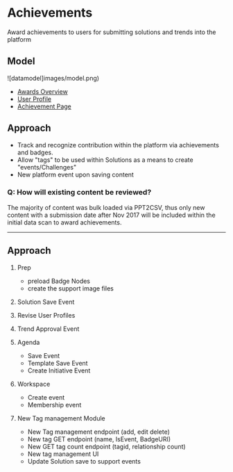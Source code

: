 # Achievements
Award achievements to users for submitting solutions and trends into the platform

## Model
![datamodel]images/model.png)

- [Awards Overview](awards.md)
- [User Profile](Profile.md)
- [Achievement Page](Achievement.md)


## Approach 
- Track and recognize contribution within the platform via achievements and badges.
- Allow "tags" to be used within Solutions as a means to create "events/Challenges"
- New platform event upon saving content


### Q: How will existing content be reviewed?

The majority of content was bulk loaded via PPT2CSV, thus only new content with a submission date after Nov 2017 will be included within the initial data scan to award achievements.

---
## Approach

1. Prep
    - preload Badge Nodes
    - create the support image files

1. Solution Save Event

1. Revise User Profiles

1. Trend Approval Event

1. Agenda
    - Save Event 
    - Template Save Event
    - Create Initiative Event

1. Workspace 
     - Create event
     - Membership event

1. New Tag management Module
     - New Tag management endpoint (add, edit delete)
     - New tag GET endpoint (name, IsEvent, BadgeURI)
     - New GET tag count endpoint (tagid, relationship count)
     - New tag management UI
     - Update Solution save to support events
